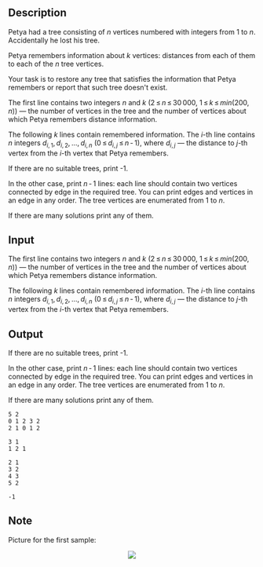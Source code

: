 ## Description

<div><p>Petya had a tree consisting of <span class="tex-span"><i>n</i></span> vertices numbered with integers from <span class="tex-span">1</span> to <span class="tex-span"><i>n</i></span>. Accidentally he lost his tree. </p><p>Petya remembers information about <span class="tex-span"><i>k</i></span> vertices: distances from each of them to each of the <span class="tex-span"><i>n</i></span> tree vertices.</p><p>Your task is to restore any tree that satisfies the information that Petya remembers or report that such tree doesn't exist.</p></div><div class="input-specification"><p>The first line contains two integers <span class="tex-span"><i>n</i></span> and <span class="tex-span"><i>k</i></span> (<span class="tex-span">2 ≤ <i>n</i> ≤ 30 000</span>, <span class="tex-span">1 ≤ <i>k</i> ≤ <i>min</i>(200, <i>n</i>)</span>) — the number of vertices in the tree and the number of vertices about which Petya remembers distance information.</p><p>The following <span class="tex-span"><i>k</i></span> lines contain remembered information. The <span class="tex-span"><i>i</i></span>-th line contains <span class="tex-span"><i>n</i></span> integers <span class="tex-span"><i>d</i><sub class="lower-index"><i>i</i>, 1</sub>, <i>d</i><sub class="lower-index"><i>i</i>, 2</sub>, ..., <i>d</i><sub class="lower-index"><i>i</i>, <i>n</i></sub></span> (<span class="tex-span">0 ≤ <i>d</i><sub class="lower-index"><i>i</i>, <i>j</i></sub> ≤ <i>n</i> - 1</span>), where <span class="tex-span"><i>d</i><sub class="lower-index"><i>i</i>, <i>j</i></sub></span> — the distance to <span class="tex-span"><i>j</i></span>-th vertex from the <span class="tex-span"><i>i</i></span>-th vertex that Petya remembers.</p></div><div class="output-specification"><p>If there are no suitable trees, print <span class="tex-font-style-tt">-1</span>.</p><p>In the other case, print <span class="tex-span"><i>n</i> - 1</span> lines: each line should contain two vertices connected by edge in the required tree. You can print edges and vertices in an edge in any order. The tree vertices are enumerated from <span class="tex-span">1</span> to <span class="tex-span"><i>n</i></span>.</p><p>If there are many solutions print any of them.</p></div>

## Input

<p>The first line contains two integers <span class="tex-span"><i>n</i></span> and <span class="tex-span"><i>k</i></span> (<span class="tex-span">2 ≤ <i>n</i> ≤ 30 000</span>, <span class="tex-span">1 ≤ <i>k</i> ≤ <i>min</i>(200, <i>n</i>)</span>) — the number of vertices in the tree and the number of vertices about which Petya remembers distance information.</p><p>The following <span class="tex-span"><i>k</i></span> lines contain remembered information. The <span class="tex-span"><i>i</i></span>-th line contains <span class="tex-span"><i>n</i></span> integers <span class="tex-span"><i>d</i><sub class="lower-index"><i>i</i>, 1</sub>, <i>d</i><sub class="lower-index"><i>i</i>, 2</sub>, ..., <i>d</i><sub class="lower-index"><i>i</i>, <i>n</i></sub></span> (<span class="tex-span">0 ≤ <i>d</i><sub class="lower-index"><i>i</i>, <i>j</i></sub> ≤ <i>n</i> - 1</span>), where <span class="tex-span"><i>d</i><sub class="lower-index"><i>i</i>, <i>j</i></sub></span> — the distance to <span class="tex-span"><i>j</i></span>-th vertex from the <span class="tex-span"><i>i</i></span>-th vertex that Petya remembers.</p>

## Output

<p>If there are no suitable trees, print <span class="tex-font-style-tt">-1</span>.</p><p>In the other case, print <span class="tex-span"><i>n</i> - 1</span> lines: each line should contain two vertices connected by edge in the required tree. You can print edges and vertices in an edge in any order. The tree vertices are enumerated from <span class="tex-span">1</span> to <span class="tex-span"><i>n</i></span>.</p><p>If there are many solutions print any of them.</p>





```input1
5 2
0 1 2 3 2
2 1 0 1 2

```




```input2
3 1
1 2 1

```




```output1
2 1
3 2
4 3
5 2

```




```output2
-1

```



## Note

<p>Picture for the first sample:</p><center> <img class="tex-graphics" src="file://CSX5J4F4.png" style="max-width: 100.0%;max-height: 100.0%;"> </center>
